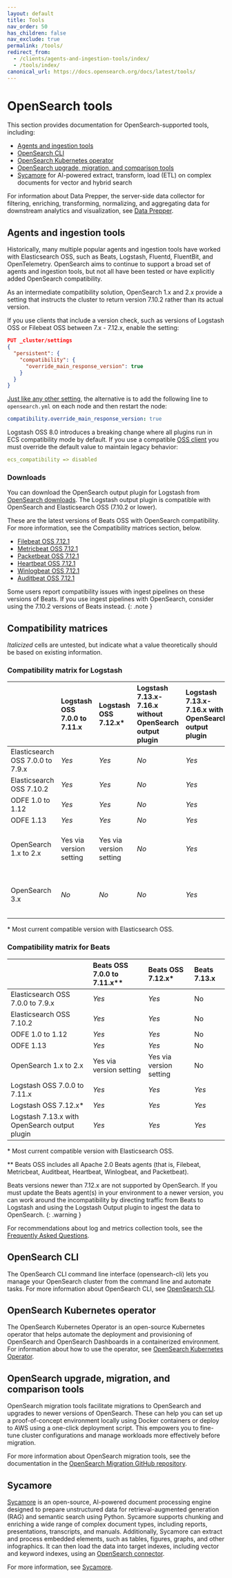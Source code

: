 ```yaml
---
layout: default
title: Tools
nav_order: 50
has_children: false
nav_exclude: true
permalink: /tools/
redirect_from:
  - /clients/agents-and-ingestion-tools/index/
  - /tools/index/
canonical_url: https://docs.opensearch.org/docs/latest/tools/
---
```


# OpenSearch tools

This section provides documentation for OpenSearch-supported tools, including:

- [Agents and ingestion tools](#agents-and-ingestion-tools)
- [OpenSearch CLI](#opensearch-cli)
- [OpenSearch Kubernetes operator](#opensearch-kubernetes-operator)
- [OpenSearch upgrade, migration, and comparison tools](#opensearch-upgrade-migration-and-comparison-tools)
- [Sycamore](#sycamore) for AI-powered extract, transform, load (ETL) on complex documents for vector and hybrid search

For information about Data Prepper, the server-side data collector for filtering, enriching, transforming, normalizing, and aggregating data for downstream analytics and visualization, see [Data Prepper]({{site.url}}{{site.baseurl}}/data-prepper/index/).

## Agents and ingestion tools

Historically, many multiple popular agents and ingestion tools have worked with Elasticsearch OSS, such as Beats, Logstash, Fluentd, FluentBit, and OpenTelemetry. OpenSearch aims to continue to support a broad set of agents and ingestion tools, but not all have been tested or have explicitly added OpenSearch compatibility.

As an intermediate compatibility solution, OpenSearch 1.x and 2.x provide a setting that instructs the cluster to return version 7.10.2 rather than its actual version.

If you use clients that include a version check, such as versions of Logstash OSS or Filebeat OSS between 7.x - 7.12.x, enable the setting:

```json
PUT _cluster/settings
{
  "persistent": {
    "compatibility": {
      "override_main_response_version": true
    }
  }
}
```

[Just like any other setting]({{site.url}}{{site.baseurl}}/install-and-configure/configuring-opensearch/), the alternative is to add the following line to `opensearch.yml` on each node and then restart the node:

```yml
compatibility.override_main_response_version: true
```

Logstash OSS 8.0 introduces a breaking change where all plugins run in ECS compatibility mode by default. If you use a compatible [OSS client](#compatibility-matrices) you must override the default value to maintain legacy behavior:

```yml
ecs_compatibility => disabled
```

### Downloads

You can download the OpenSearch output plugin for Logstash from [OpenSearch downloads](https://opensearch.org/downloads.html). The Logstash output plugin is compatible with OpenSearch and Elasticsearch OSS (7.10.2 or lower).

These are the latest versions of Beats OSS with OpenSearch compatibility. For more information, see the Compatibility matrices section, below.

- [Filebeat OSS 7.12.1](https://www.elastic.co/downloads/past-releases/filebeat-oss-7-12-1)
- [Metricbeat OSS 7.12.1](https://www.elastic.co/downloads/past-releases/metricbeat-oss-7-12-1)
- [Packetbeat OSS 7.12.1](https://www.elastic.co/downloads/past-releases/packetbeat-oss-7-12-1)
- [Heartbeat OSS 7.12.1](https://elastic.co/downloads/past-releases/heartbeat-oss-7-12-1)
- [Winlogbeat OSS 7.12.1](https://www.elastic.co/downloads/past-releases/winlogbeat-oss-7-12-1)
- [Auditbeat OSS 7.12.1](https://elastic.co/downloads/past-releases/auditbeat-oss-7-12-1)

Some users report compatibility issues with ingest pipelines on these versions of Beats. If you use ingest pipelines with OpenSearch, consider using the 7.10.2 versions of Beats instead.
{: .note }


## Compatibility matrices

*Italicized* cells are untested, but indicate what a value theoretically should be based on existing information.


### Compatibility matrix for Logstash

| | Logstash OSS 7.0.0 to 7.11.x | Logstash OSS 7.12.x\* | Logstash 7.13.x-7.16.x without OpenSearch output plugin | Logstash 7.13.x-7.16.x with OpenSearch output plugin | Logstash 8.x+ with OpenSearch output plugin 
| :---| :--- | :--- | :--- | :--- | :--- |
| Elasticsearch OSS 7.0.0 to 7.9.x | *Yes* | *Yes* | *No* | *Yes* | *Yes* |
| Elasticsearch OSS 7.10.2 | *Yes* | *Yes* | *No* | *Yes* | *Yes* |
| ODFE 1.0 to 1.12 | *Yes* | *Yes* | *No* | *Yes* | *Yes* |
| ODFE 1.13 | *Yes* | *Yes* | *No* | *Yes* | *Yes* |
| OpenSearch 1.x to 2.x | Yes via version setting | Yes via version setting | *No* | *Yes* | Yes, with Elastic Common Schema Setting |
| OpenSearch 3.x | *No* | *No* | *No* | *Yes* | Yes, with Elastic Common Schema Setting |

\* Most current compatible version with Elasticsearch OSS.


### Compatibility matrix for Beats

| | Beats OSS 7.0.0 to 7.11.x\*\* | Beats OSS 7.12.x\* | Beats 7.13.x |
| :--- | :--- | :--- | :--- |
| Elasticsearch OSS 7.0.0 to 7.9.x | *Yes* | *Yes* | No |
| Elasticsearch OSS 7.10.2 | *Yes* | *Yes* | No |
| ODFE 1.0 to 1.12 | *Yes* | *Yes* | No |
| ODFE 1.13 | *Yes* | *Yes* | No |
| OpenSearch 1.x to 2.x | Yes via version setting | Yes via version setting | No |
| Logstash OSS 7.0.0 to 7.11.x | *Yes* | *Yes* | *Yes* |
| Logstash OSS 7.12.x\* | *Yes* | *Yes* | *Yes* |
| Logstash 7.13.x with OpenSearch output plugin | *Yes* | *Yes* | *Yes* |

\* Most current compatible version with Elasticsearch OSS.

\*\* Beats OSS includes all Apache 2.0 Beats agents (that is, Filebeat, Metricbeat, Auditbeat, Heartbeat, Winlogbeat, and Packetbeat).

Beats versions newer than 7.12.x are not supported by OpenSearch. If you must update the Beats agent(s) in your environment to a newer version, you can work around the incompatibility by directing traffic from Beats to Logstash and using the Logstash Output plugin to ingest the data to OpenSearch.
{: .warning }

For recommendations about log and metrics collection tools, see the [Frequently Asked Questions](https://opensearch.org/faq/#q1.20).

## OpenSearch CLI

The OpenSearch CLI command line interface (opensearch-cli) lets you manage your OpenSearch cluster from the command line and automate tasks. For more information about OpenSearch CLI, see [OpenSearch CLI]({{site.url}}{{site.baseurl}}/tools/cli/).

## OpenSearch Kubernetes operator

The OpenSearch Kubernetes Operator is an open-source Kubernetes operator that helps automate the deployment and provisioning of OpenSearch and OpenSearch Dashboards in a containerized environment. For information about how to use the operator, see [OpenSearch Kubernetes Operator]({{site.url}}{{site.baseurl}}/tools/k8s-operator/).

## OpenSearch upgrade, migration, and comparison tools

OpenSearch migration tools facilitate migrations to OpenSearch and upgrades to newer versions of OpenSearch. These can help you can set up a proof-of-concept environment locally using Docker containers or deploy to AWS using a one-click deployment script. This empowers you to fine-tune cluster configurations and manage workloads more effectively before migration. 

For more information about OpenSearch migration tools, see the documentation in the [OpenSearch Migration GitHub repository](https://github.com/opensearch-project/opensearch-migrations/tree/capture-and-replay-v0.1.0).

## Sycamore 

[Sycamore](https://github.com/aryn-ai/sycamore) is an open-source, AI-powered document processing engine designed to prepare unstructured data for retrieval-augmented generation (RAG) and semantic search using Python. Sycamore supports chunking and enriching a wide range of complex document types, including reports, presentations, transcripts, and manuals. Additionally, Sycamore can extract and process embedded elements, such as tables, figures, graphs, and other infographics. It can then load the data into target indexes, including vector and keyword indexes, using an [OpenSearch connector](https://sycamore.readthedocs.io/en/stable/sycamore/connectors/opensearch.html). 

For more information, see [Sycamore]({{site.url}}{{site.baseurl}}/tools/sycamore/).
